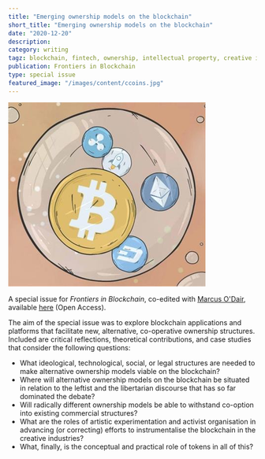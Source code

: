 ```yaml
---
title: "Emerging ownership models on the blockchain"
short_title: "Emerging ownership models on the blockchain"
date: "2020-12-20"
description:
category: writing
tagz: blockchain, fintech, ownership, intellectual property, creative industries
publication: Frontiers in Blockchain
type: special issue
featured_image: "/images/content/ccoins.jpg"
---
```


![](/images/content/ccoins.jpg)


A special issue for _Frontiers in Blockchain_, co-edited with [Marcus O'Dair](https://www.marcusodair.com/), available [here](https://www.frontiersin.org/research-topics/10083/emerging-ownership-models-on-the-blockchain#articles) (Open Access).

The aim of the special issue was to explore blockchain applications and platforms that facilitate new, alternative, co-operative ownership structures. Included are critical reflections, theoretical contributions, and case studies that consider the following questions:

- What ideological, technological, social, or legal structures are needed to make alternative ownership models viable on the blockchain?
- Where will alternative ownership models on the blockchain be situated in relation to the leftist and the libertarian discourse that has so far dominated the debate?
- Will radically different ownership models be able to withstand co-option into existing commercial structures?
- What are the roles of artistic experimentation and activist organisation in advancing (or correcting) efforts to instrumentalise the blockchain in the creative industries?
- What, finally, is the conceptual and practical role of tokens in all of this?
